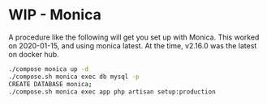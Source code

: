 # WIP - Monica

A procedure like the following will get you set up with Monica. This worked on
2020-01-15, and using monica latest. At the time, v2.16.0 was the latest on
docker hub.

```bash
./compose monica up -d
./compose.sh monica exec db mysql -p
CREATE DATABASE monica;
./compose.sh monica exec app php artisan setup:production
```
